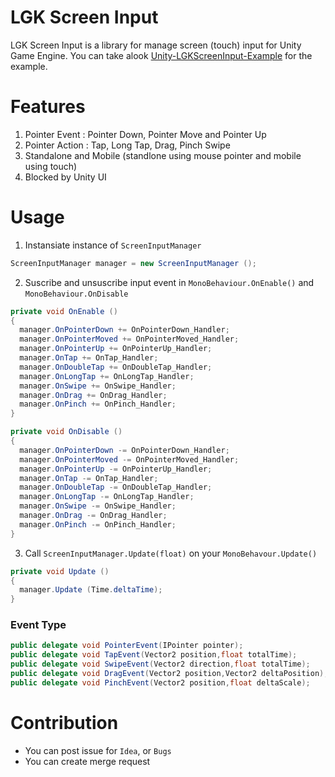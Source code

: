 # LGK Screen Input
LGK Screen Input is a library for manage screen (touch) input for Unity Game Engine.
You can take alook [Unity-LGKScreenInput-Example](https://github.com/NED-Studio/Unity-LGKScreenInput-Example) for the example.

# Features
1. Pointer Event : Pointer Down, Pointer Move and Pointer Up
2. Pointer Action : Tap, Long Tap, Drag, Pinch Swipe
3. Standalone and Mobile (standlone using mouse pointer and mobile using touch)
4. Blocked by Unity UI

# Usage

1. Instansiate instance of `ScreenInputManager`
```c#
ScreenInputManager manager = new ScreenInputManager ();
 ```
 
2. Suscribe and unsuscribe input event in `MonoBehaviour.OnEnable()` and  `MonoBehaviour.OnDisable`
```c#
private void OnEnable ()
{
  manager.OnPointerDown += OnPointerDown_Handler;
  manager.OnPointerMoved += OnPointerMoved_Handler;
  manager.OnPointerUp += OnPointerUp_Handler;
  manager.OnTap += OnTap_Handler;
  manager.OnDoubleTap += OnDoubleTap_Handler;
  manager.OnLongTap += OnLongTap_Handler;
  manager.OnSwipe += OnSwipe_Handler;
  manager.OnDrag += OnDrag_Handler;
  manager.OnPinch += OnPinch_Handler;
}

private void OnDisable ()
{
  manager.OnPointerDown -= OnPointerDown_Handler;
  manager.OnPointerMoved -= OnPointerMoved_Handler;
  manager.OnPointerUp -= OnPointerUp_Handler;
  manager.OnTap -= OnTap_Handler;
  manager.OnDoubleTap -= OnDoubleTap_Handler;
  manager.OnLongTap -= OnLongTap_Handler;
  manager.OnSwipe -= OnSwipe_Handler;
  manager.OnDrag -= OnDrag_Handler;
  manager.OnPinch -= OnPinch_Handler;
}
```
3. Call `ScreenInputManager.Update(float)` on your `MonoBehavour.Update()`
```c#
private void Update ()
{
  manager.Update (Time.deltaTime);
}
```
### Event Type
```c#
public delegate void PointerEvent(IPointer pointer);
public delegate void TapEvent(Vector2 position,float totalTime);
public delegate void SwipeEvent(Vector2 direction,float totalTime);
public delegate void DragEvent(Vector2 position,Vector2 deltaPosition);
public delegate void PinchEvent(Vector2 position,float deltaScale);
```

# Contribution
* You can post issue for `Idea`, or `Bugs`
* You can create merge request

